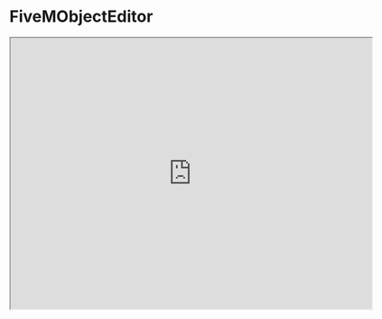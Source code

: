 # FiveMObjectEditor
<iframe src="https://drive.google.com/file/d/1nLM1bmfRqlVIN6GmqUq2EJqaCJmz_Clw/preview" width="640" height="480" allow="autoplay"></iframe>
